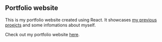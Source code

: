 ## Portfolio website 

This is my portfolio website created using React. It showcases [my previous proejcts](https://www.jingwenw.com/projects) and some infomations about myself. 

Check out my portfolio website [here](https://www.jingwenw.com/home).
